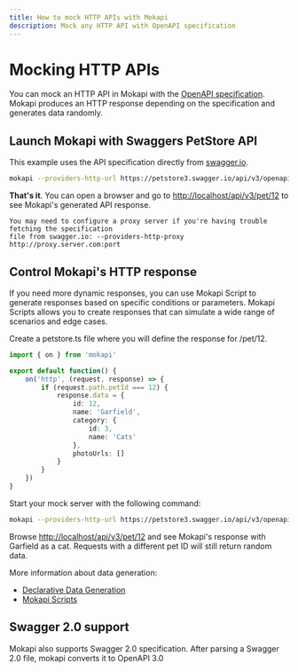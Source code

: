 ```yaml
---
title: How to mock HTTP APIs with Mokapi
description: Mock any HTTP API with OpenAPI specification
---
```

# Mocking HTTP APIs

You can mock an HTTP API in Mokapi with the [OpenAPI specification](https://swagger.io/specification/).
Mokapi produces an HTTP response depending on the specification and generates data randomly.

## Launch Mokapi with Swaggers PetStore API

This example uses the API specification directly from [swagger.io](https://swagger.io).

```bash tab=CLI
mokapi --providers-http-url https://petstore3.swagger.io/api/v3/openapi.json
```

**That's it**. You can open a browser and go to [http://localhost/api/v3/pet/12](http://localhost/api/v3/pet/12) to see 
Mokapi's generated API response.

``` box=info
You may need to configure a proxy server if you're having trouble fetching the specification 
file from swagger.io: --providers-http-proxy http://proxy.server.com:port
```

## Control Mokapi's HTTP response

If you need more dynamic responses, you can use Mokapi Script to generate responses
based on specific conditions or parameters. Mokapi Scripts allows you to create responses that 
can simulate a wide range of scenarios and edge cases.

Create a petstore.ts file where you will define the response for /pet/12.

```typescript tab=petstore.ts (TypeScript)
import { on } from 'mokapi'

export default function() {
    on('http', (request, response) => {
        if (request.path.petId === 12) {
            response.data = {
                id: 12,
                name: 'Garfield',
                category: {
                    id: 3,
                    name: 'Cats'
                },
                photoUrls: []
            }
        }
    })
}
```

Start your mock server with the following command:

```bash tab=CLI
mokapi --providers-http-url https://petstore3.swagger.io/api/v3/openapi.json --providers-file-filename /path/to/petstore.ts
```

Browse [http://localhost/api/v3/pet/12](http://localhost/api/v3/pet/12) and see Mokapi's response with Garfield as a cat. 
Requests with a different pet ID will still return random data.

More information about data generation:

- [Declarative Data Generation](/docs/guides/get-started/test-data.md)
- [Mokapi Scripts](/docs/guides/get-started/test-data.md)

## Swagger 2.0 support
Mokapi also supports Swagger 2.0 specification. After parsing a Swagger 2.0 file, mokapi converts it to OpenAPI 3.0

